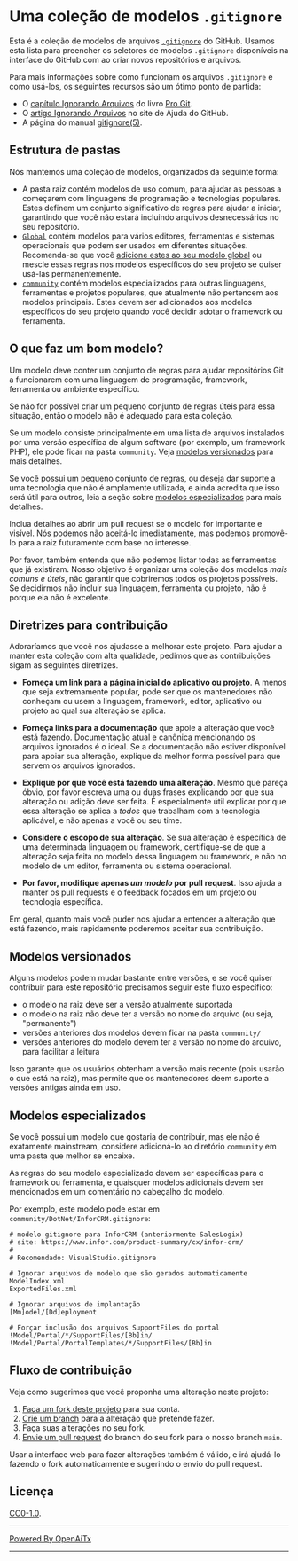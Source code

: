 # Uma coleção de modelos `.gitignore`

Esta é a coleção de modelos de arquivos [`.gitignore`][man] do GitHub.
Usamos esta lista para preencher os seletores de modelos `.gitignore` disponíveis
na interface do GitHub.com ao criar novos repositórios e arquivos.

Para mais informações sobre como funcionam os arquivos `.gitignore` e como usá-los,
os seguintes recursos são um ótimo ponto de partida:

- O [capítulo Ignorando Arquivos][chapter] do livro [Pro Git][progit].
- O [artigo Ignorando Arquivos][help] no site de Ajuda do GitHub.
- A página do manual [gitignore(5)][man].

[man]: https://git-scm.com/docs/gitignore
[help]: https://help.github.com/articles/ignoring-files
[chapter]: https://git-scm.com/book/en/v2/Git-Basics-Recording-Changes-to-the-Repository#_ignoring
[progit]: https://git-scm.com/book

## Estrutura de pastas

Nós mantemos uma coleção de modelos, organizados da seguinte forma:

- A pasta raiz contém modelos de uso comum, para ajudar as pessoas a começarem
  com linguagens de programação e tecnologias populares. Estes definem um conjunto
  significativo de regras para ajudar a iniciar, garantindo que você não estará
  incluindo arquivos desnecessários no seu repositório.
- [`Global`](./Global) contém modelos para vários editores, ferramentas e
  sistemas operacionais que podem ser usados em diferentes situações. Recomenda-se
  que você [adicione estes ao seu modelo global](https://docs.github.com/en/get-started/getting-started-with-git/ignoring-files#configuring-ignored-files-for-all-repositories-on-your-computer)
  ou mescle essas regras nos modelos específicos do seu projeto se quiser usá-las
  permanentemente.
- [`community`](./community) contém modelos especializados para outras linguagens,
  ferramentas e projetos populares, que atualmente não pertencem aos modelos
  principais. Estes devem ser adicionados aos modelos específicos do seu projeto
  quando você decidir adotar o framework ou ferramenta.

## O que faz um bom modelo?

Um modelo deve conter um conjunto de regras para ajudar repositórios Git a funcionarem com uma
linguagem de programação, framework, ferramenta ou ambiente específico.

Se não for possível criar um pequeno conjunto de regras úteis para essa situação,
então o modelo não é adequado para esta coleção.

Se um modelo consiste principalmente em uma lista de arquivos instalados por uma versão
específica de algum software (por exemplo, um framework PHP), ele pode ficar na pasta
`community`. Veja [modelos versionados](#versioned-templates) para mais detalhes.

Se você possui um pequeno conjunto de regras, ou deseja dar suporte a uma tecnologia que não é
amplamente utilizada, e ainda acredita que isso será útil para outros, leia a
seção sobre [modelos especializados](#specialized-templates) para mais detalhes.

Inclua detalhes ao abrir um pull request se o modelo for importante e visível. Nós
podemos não aceitá-lo imediatamente, mas podemos promovê-lo para a raiz futuramente
com base no interesse.

Por favor, também entenda que não podemos listar todas as ferramentas que já existiram.
Nosso objetivo é organizar uma coleção dos modelos _mais comuns e úteis_,
não garantir que cobriremos todos os projetos possíveis. Se decidirmos não
incluir sua linguagem, ferramenta ou projeto, não é porque ela não é excelente.

## Diretrizes para contribuição

Adoraríamos que você nos ajudasse a melhorar este projeto. Para ajudar a manter esta coleção
com alta qualidade, pedimos que as contribuições sigam as seguintes diretrizes.

- **Forneça um link para a página inicial do aplicativo ou projeto**. A menos que seja
  extremamente popular, pode ser que os mantenedores não conheçam ou usem a
  linguagem, framework, editor, aplicativo ou projeto ao qual sua alteração se aplica.

- **Forneça links para a documentação** que apoie a alteração que você está fazendo.
  Documentação atual e canônica mencionando os arquivos ignorados é o ideal.
  Se a documentação não estiver disponível para apoiar sua alteração, explique da melhor forma
  possível para que servem os arquivos ignorados.

- **Explique por que você está fazendo uma alteração**. Mesmo que pareça óbvio, por favor
  escreva uma ou duas frases explicando por que sua alteração ou adição deve ser feita.
  É especialmente útil explicar por que essa alteração se aplica a _todos_
  que trabalham com a tecnologia aplicável, e não apenas a você ou seu time.

- **Considere o escopo de sua alteração**. Se sua alteração é específica de uma
  determinada linguagem ou framework, certifique-se de que a alteração seja feita no
  modelo dessa linguagem ou framework, e não no modelo de um editor, ferramenta ou sistema operacional.

- **Por favor, modifique apenas _um modelo_ por pull request**. Isso ajuda a manter os
  pull requests e o feedback focados em um projeto ou tecnologia específica.

Em geral, quanto mais você puder nos ajudar a entender a alteração que está fazendo,
mais rapidamente poderemos aceitar sua contribuição.

## Modelos versionados

Alguns modelos podem mudar bastante entre versões, e se você quiser contribuir
para este repositório precisamos seguir este fluxo específico:

- o modelo na raiz deve ser a versão atualmente suportada
- o modelo na raiz não deve ter a versão no nome do arquivo (ou seja,
  "permanente")
- versões anteriores dos modelos devem ficar na pasta `community/`
- versões anteriores do modelo devem ter a versão no nome do arquivo,
  para facilitar a leitura

Isso garante que os usuários obtenham a versão mais recente (pois usarão o que está
na raiz), mas permite que os mantenedores deem suporte a versões antigas ainda em uso.

## Modelos especializados

Se você possui um modelo que gostaria de contribuir, mas ele não é exatamente
mainstream, considere adicioná-lo ao diretório `community` em uma
pasta que melhor se encaixe.

As regras do seu modelo especializado devem ser específicas para o framework ou
ferramenta, e quaisquer modelos adicionais devem ser mencionados em um comentário
no cabeçalho do modelo.

Por exemplo, este modelo pode estar em `community/DotNet/InforCRM.gitignore`:

```
# modelo gitignore para InforCRM (anteriormente SalesLogix)
# site: https://www.infor.com/product-summary/cx/infor-crm/
#
# Recomendado: VisualStudio.gitignore

# Ignorar arquivos de modelo que são gerados automaticamente
ModelIndex.xml
ExportedFiles.xml

# Ignorar arquivos de implantação
[Mm]odel/[Dd]eployment

# Forçar inclusão dos arquivos SupportFiles do portal
!Model/Portal/*/SupportFiles/[Bb]in/
!Model/Portal/PortalTemplates/*/SupportFiles/[Bb]in
```

## Fluxo de contribuição

Veja como sugerimos que você proponha uma alteração neste projeto:

1. [Faça um fork deste projeto][fork] para sua conta.
2. [Crie um branch][branch] para a alteração que pretende fazer.
3. Faça suas alterações no seu fork.
4. [Envie um pull request][pr] do branch do seu fork para o nosso branch `main`.

Usar a interface web para fazer alterações também é válido, e irá ajudá-lo
fazendo o fork automaticamente e sugerindo o envio do pull request.

[fork]: https://help.github.com/articles/fork-a-repo/
[branch]: https://help.github.com/articles/creating-and-deleting-branches-within-your-repository
[pr]: https://help.github.com/articles/using-pull-requests/

## Licença

[CC0-1.0](./LICENSE).

---

[Powered By OpenAiTx](https://github.com/OpenAiTx/OpenAiTx)

---